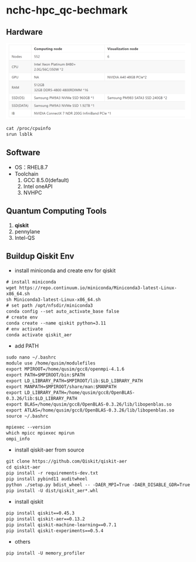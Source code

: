 # nchc-hpc_qc-bechmark
## Hardware
![alt text](fig.png)
```
cat /proc/cpuinfo
srun lsblk
```

## Software
- OS：RHEL8.7
- Toolchain
  1. GCC 8.5.0(default)
  2. Intel oneAPI
  3. NVHPC

## Quantum Computing Tools
1. **qiskit**
2. pennylane
3. Intel-QS

## Buildup Qiskit Env
- install miniconda and create env for qiskit
```
# install miniconda
wget https://repo.continuum.io/miniconda/Miniconda3-latest-Linux-x86_64.sh
sh Miniconda3-latest-Linux-x86_64.sh
# set path /opt/nfsdir/miniconda3
conda config --set auto_activate_base false
# create env
conda create --name qiskit python=3.11
# env activate
conda activate qiskit_aer
```
- add PATH
```
sudo nano ~/.bashrc
module use /home/qusim/modulefiles
export MPIROOT=/home/qusim/gcc8/openmpi-4.1.6
export PATH=$MPIROOT/bin:$PATH
export LD_LIBRARY_PATH=$MPIROOT/lib:$LD_LIBRARY_PATH
export MANPATH=$MPIROOT/share/man:$MANPATH
export LD_LIBRARY_PATH=/home/qusim/gcc8/OpenBLAS-0.3.26/lib:$LD_LIBRARY_PATH
export BLAS=/home/qusim/gcc8/OpenBLAS-0.3.26/lib/libopenblas.so
export ATLAS=/home/qusim/gcc8/OpenBLAS-0.3.26/lib/libopenblas.so
source ~/.bashrc
```
```
mpiexec --version
which mpicc mpiexec mpirun
ompi_info
```
- install qiskit-aer from source
```
git clone https://github.com/Qiskit/qiskit-aer
cd qiskit-aer
pip install -r requirements-dev.txt
pip install pybind11 auditwheel
python ./setup.py bdist_wheel -- -DAER_MPI=True -DAER_DISABLE_GDR=True
pip install -U dist/qiskit_aer*.whl
```
- install qiskit
```
pip install qiskit==0.45.3
pip install qiskit-aer==0.13.2
pip install qiskit-machine-learning==0.7.1
pip install qiskit-experiments==0.5.4
```
- others
```
pip install -U memory_profiler
```
